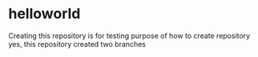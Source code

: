 # helloworld
Creating this repository is for testing purpose of how to create repository
yes, this repository created two branches 
